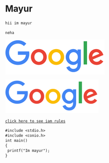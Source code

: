 # Mayur
`hii im mayur`

`neha`

![google](/images/google.png)

<img src="/images/google.png" width=300> 

[`click here to see iam rules`](https://docs.aws.amazon.com/IAM/latest/UserGuide/access_policies_create.html)

```
#include <stdio.h>
#include <conio.h>
int main()
{
 printf("Im mayur");
}
```

